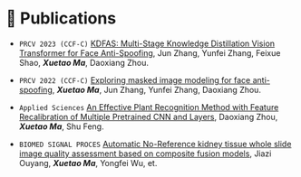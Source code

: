 
# 📝 Publications 
<!-- ## 🎙 Speech Synthesis -->

- ``PRCV 2023 (CCF-C)`` [KDFAS: Multi-Stage Knowledge Distillation Vision Transformer for Face Anti-Spoofing](), Jun Zhang, Yunfei Zhang, Feixue Shao, ***Xuetao Ma***, Daoxiang Zhou.

- ``PRCV 2022 (CCF-C)`` [Exploring masked image modeling for face anti-spoofing](), ***Xuetao Ma***, Jun Zhang, Yunfei Zhang, Daoxiang Zhou.

- ``Applied Sciences`` [An Effective Plant Recognition Method with Feature Recalibration of Multiple Pretrained CNN and Layers](), Daoxiang Zhou, ***Xuetao Ma***, Shu Feng.

- ``BIOMED SIGNAL PROCES`` [Automatic No-Reference kidney tissue whole slide image quality assessment based on composite fusion models](), Jiazi Ouyang, ***Xuetao Ma***, Yongfei Wu, et.
